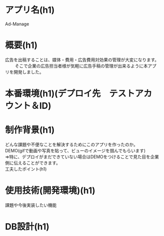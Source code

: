 # アプリ名(h1)  
Ad-Manage

# 概要(h1) 
広告を出稿することは、媒体・費用・広告費用対効果の管理が大変になります。<br>　　
そこで企業の広告担当者様が気軽に広告手稿の管理が出来るように本アプリを開発しました。　　

# 本番環境(h1)(デプロイ先　テストアカウント＆ID)	

# 制作背景(h1)				
どんな課題や不便なことを解決するためにこのアプリを作ったのか。						
DEMO(gifで動画や写真を貼って、ビューのイメージを掴んでもらいます)						
⇒特に、デプロイがまだできていない場合はDEMOをつけることで見た目を企業側に伝えることができます。						
工夫したポイント(h1)					
# 使用技術(開発環境)(h1)						
課題や今後実装したい機能						
# DB設計(h1)						
